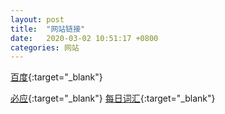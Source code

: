 ```yaml
---
layout: post
title:  "网站链接"
date:   2020-03-02 10:51:17 +0800
categories: 网站
---
```


[百度][baidu]{:target="_blank"}

[必应][biying]{:target="_blank"}
[每日词汇][cihui]{:target="_blank"}


[baidu]: https://www.baidu.com
[biying]: https://cn.bing.com
[cihui]: https://cn.bing.com/dict
